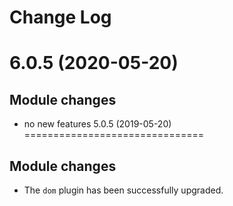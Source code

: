 # Change Log

6.0.5 (2020-05-20)
===============================

Module changes
--------------

* no new features
5.0.5 (2019-05-20)
===============================

Module changes
--------------

* The `dom` plugin has been successfully upgraded.
